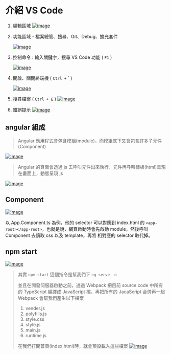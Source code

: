 # 介紹 VS Code

1. 編輯區域
   [![image](https://user-images.githubusercontent.com/37999690/127434268-3a21da40-2774-4cde-b37d-c981846094e2.png "image")](https://user-images.githubusercontent.com/37999690/127434268-3a21da40-2774-4cde-b37d-c981846094e2.png)

1. 功能區域 - 檔案總管、搜尋、Git、Debug、擴充套件

   [![image](https://user-images.githubusercontent.com/37999690/127434548-807397dc-e0bd-4778-b2a8-b9b4efb9413f.png "image")](https://user-images.githubusercontent.com/37999690/127434548-807397dc-e0bd-4778-b2a8-b9b4efb9413f.png)

1. 控制命令 : 輸入關鍵字，搜尋 VS Code 功能 ( `F1` )

   [![image](https://user-images.githubusercontent.com/37999690/127434692-aa0ef88b-8b4a-42e2-9e43-af83af05492e.png "image")](https://user-images.githubusercontent.com/37999690/127434692-aa0ef88b-8b4a-42e2-9e43-af83af05492e.png)

1. 開啟、關閉終端機 ( `Ctrl +` ` )

   [![image](https://user-images.githubusercontent.com/37999690/127434861-8ba829af-47d2-4b94-8ef5-3ede68033029.png "image")](https://user-images.githubusercontent.com/37999690/127434861-8ba829af-47d2-4b94-8ef5-3ede68033029.png)

1. 搜尋檔案 ( `Ctrl + E` )
   [![image](https://user-images.githubusercontent.com/37999690/127438905-fb8f94c7-1264-4ae8-bc3c-103342b44927.png "image")](https://user-images.githubusercontent.com/37999690/127438905-fb8f94c7-1264-4ae8-bc3c-103342b44927.png)

1. 錯誤提示
   [![image](https://user-images.githubusercontent.com/37999690/127440112-5232828d-05a6-46fc-a734-7b520032690c.png "image")](https://user-images.githubusercontent.com/37999690/127440112-5232828d-05a6-46fc-a734-7b520032690c.png)

## angular 組成

> Angular 應用程式會包含模組(module)，而模組底下又會包含許多子元件(Component)

[![image](https://user-images.githubusercontent.com/37999690/127448980-cab8de9a-0d94-4a3e-9273-8047e6756247.jpg "image")](https://user-images.githubusercontent.com/37999690/127448980-cab8de9a-0d94-4a3e-9273-8047e6756247.jpg)

> Angular 的頁面會透過 js 去呼叫元件出來執行，元件再呼叫樣板(html)呈現在畫面上，動態呈現 js

[![image](https://user-images.githubusercontent.com/37999690/127452898-d0b9d157-0351-4e80-99ca-8e0b83c1e4ae.jpg "image")](https://user-images.githubusercontent.com/37999690/127452898-d0b9d157-0351-4e80-99ca-8e0b83c1e4ae.jpg)

## Component

[![image](https://user-images.githubusercontent.com/37999690/127620894-24363d45-d7e7-4a39-815f-cfc408a9df41.png "image")](https://user-images.githubusercontent.com/37999690/127620894-24363d45-d7e7-4a39-815f-cfc408a9df41.png)

以 App.Component.ts 為例，他的 selector 可以對應到 index.html 的 `<app-root></app-root>`，也就是說，網頁啟動時會先啟動 module，然後呼叫 Component 去讀取 css 以及 template，再將 相對應的 selector 取代掉。

## npm start

[![image](https://user-images.githubusercontent.com/37999690/127457685-05ae8420-9ee3-4a12-a74f-c19dab1573e7.png "image")](https://user-images.githubusercontent.com/37999690/127457685-05ae8420-9ee3-4a12-a74f-c19dab1573e7.png)

> 其實 `npm start` 這個指令是幫我們下 `ng serve -o`
>
> 並且在開發伺服器啟動之前，透過 Webpack 把目前 source code 中所有的 TypeScript 編譯成 JavaScript 檔，再把所有的 JacaScript 合併再一起
> Webpack 會幫我們產生以下檔案
>
> 1. vender.js
> 1. polyfills.js
> 1. style.css
> 1. style.js
> 1. main.js
> 1. runtime.js
>
> 在我們打開首頁(index.html)時，就會預設載入這些檔案
> [![image](https://user-images.githubusercontent.com/37999690/127458600-6c379c9a-9be3-4559-acf0-c00a5d2e8025.png "image")](https://user-images.githubusercontent.com/37999690/127458600-6c379c9a-9be3-4559-acf0-c00a5d2e8025.png)
